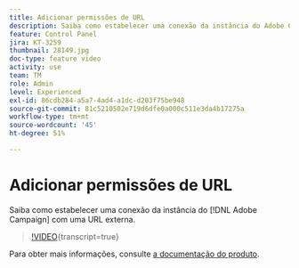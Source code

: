 ```yaml
---
title: Adicionar permissões de URL
description: Saiba como estabelecer uma conexão da instância do Adobe Campaign com um URL externo.
feature: Control Panel
jira: KT-3259
thumbnail: 28149.jpg
doc-type: feature video
activity: use
team: TM
role: Admin
level: Experienced
exl-id: 86cdb284-a5a7-4ad4-a1dc-d203f75be948
source-git-commit: 81c5210502e719d6dfe0a000c511e3da4b17275a
workflow-type: tm+mt
source-wordcount: '45'
ht-degree: 51%

---
```


# Adicionar permissões de URL

Saiba como estabelecer uma conexão da instância do [!DNL Adobe Campaign] com uma URL externa.

>[!VIDEO](https://video.tv.adobe.com/v/28149?learn=on){transcript=true}

Para obter mais informações, consulte [a documentação do produto](https://experienceleague.adobe.com/docs/control-panel/using/performance-monitoring/url-permissions.html).
